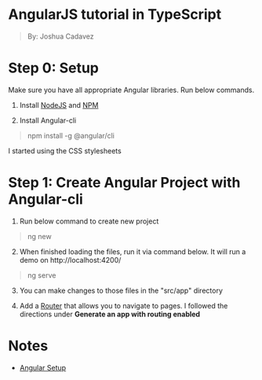 # AngularJS tutorial in TypeScript

> By: Joshua Cadavez

# Step 0: Setup

Make sure you have all appropriate Angular libraries. Run below commands.

1. Install [NodeJS](https://nodejs.org/en/download/) and [NPM](https://www.npmjs.com/get-npm)

2. Install Angular-cli

> npm install -g @angular/cli

I started using the CSS stylesheets

# Step 1: Create Angular Project with Angular-cli

1. Run below command to create new project

> ng new <appname>

2. When finished loading the files, run it via command below. It will run a demo on http://localhost:4200/

> ng serve

3. You can make changes to those files in the "src/app" directory

4. Add a [Router](https://angular.io/guide/router) that allows you to navigate to pages. I followed the directions under **Generate an app with routing enabled**

# Notes

- [Angular Setup](https://angular.io/start)
